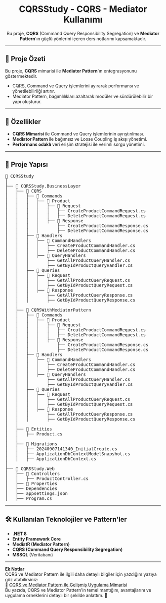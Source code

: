 <h1 align="center">CQRSStudy - CQRS - Mediator Kullanımı</h1>

<p align="center"> 
  Bu proje, <strong>CQRS</strong> (Command Query Responsibility Segregation) ve <strong>Mediator Pattern</strong>'ın 
  güçlü yönlerini içeren ders notlarımı kapsamaktadır.
</p>

---

<h2>🚀 Proje Özeti</h2>

<p>Bu proje, <strong>CQRS</strong> mimarisi ile <strong>Mediator Pattern</strong>'ın entegrasyonunu göstermektedir.</p>
<ul>
  <li>CQRS, Command ve Query işlemlerini ayırarak performansı ve yönetilebilirliği artırır.</li>
  <li>Mediator Pattern, bağımlılıkları azaltarak modüler ve sürdürülebilir bir yapı oluşturur.</li>
</ul>

---

<h2>📌 Özellikler</h2>

<ul> 
  <li><strong>CQRS Mimarisi</strong> ile Command ve Query işlemlerinin ayrıştırılması.</li>
  <li><strong>Mediator Pattern</strong> ile bağımsız ve Loose Coupling iş akışı yönetimi.</li> 
  <li><strong>Performans odaklı</strong> veri erişim stratejisi ile verimli sorgu yönetimi.</li> 
</ul>

---

<h2>📂 Proje Yapısı</h2>

<pre>
📁 CQRSStudy
│
├── 📁 CQRSStudy.BusinessLayer
│   ├── 📁 CQRS
│   │   ├── 📁 Commands
│   │   │   ├── 📁 Product
│   │   │   │   ├── 📁 Request
│   │   │   │   │   ├── CreateProductCommandRequest.cs
│   │   │   │   │   ├── DeleteProductCommandRequest.cs
│   │   │   │   ├── 📁 Response
│   │   │   │       ├── CreateProductCommandResponse.cs
│   │   │   │       ├── DeleteProductCommandResponse.cs
│   │   ├── 📁 Handlers
│   │   │   ├── 📁 CommandHandlers
│   │   │   │   ├── CreateProductCommandHandler.cs
│   │   │   │   ├── DeleteProductCommandHandler.cs
│   │   │   ├── 📁 QueryHandlers
│   │   │       ├── GetAllProductQueryHandler.cs
│   │   │       ├── GetByIdProductQueryHandler.cs
│   │   ├── 📁 Queries
│   │   │   ├── 📁 Request
│   │   │   │   ├── GetAllProductQueryRequest.cs
│   │   │   │   ├── GetByIdProductQueryRequest.cs
│   │   │   ├── 📁 Response
│   │   │       ├── GetAllProductQueryResponse.cs
│   │   │       ├── GetByIdProductQueryResponse.cs
│   │
│   ├── 📁 CQRSWithMediatorPattern
│   │   ├── 📁 Commands
│   │   │   ├── 📁 Product
│   │   │   │   ├── 📁 Request
│   │   │   │   │   ├── CreateProductCommandRequest.cs
│   │   │   │   │   ├── DeleteProductCommandRequest.cs
│   │   │   │   ├── 📁 Response
│   │   │   │       ├── CreateProductCommandResponse.cs
│   │   │   │       ├── DeleteProductCommandResponse.cs
│   │   ├── 📁 Handlers
│   │   │   ├── 📁 CommandHandlers
│   │   │   │   ├── CreateProductCommandHandler.cs
│   │   │   │   ├── DeleteProductCommandHandler.cs
│   │   │   ├── 📁 QueryHandlers
│   │   │       ├── GetAllProductQueryHandler.cs
│   │   │       ├── GetByIdProductQueryHandler.cs
│   │   ├── 📁 Queries
│   │   │   ├── 📁 Request
│   │   │   │   ├── GetAllProductQueryRequest.cs
│   │   │   │   ├── GetByIdProductQueryRequest.cs
│   │   │   ├── 📁 Response
│   │   │       ├── GetAllProductQueryResponse.cs
│   │   │       ├── GetByIdProductQueryResponse.cs
│   │
│   ├── 📁 Entities
│   │   ├── Product.cs
│   │
│   ├── 📁 Migrations
│   │   ├── 20240907141340_InitialCreate.cs
│   │   ├── ApplicationDbContextModelSnapshot.cs
│   │   ├── ApplicationDbContext.cs
│
├── 📁 CQRSStudy.Web
│   ├── 📁 Controllers
│   │   ├── ProductController.cs
│   ├── 📁 Properties
│   ├── Dependencies
│   ├── appsettings.json
│   ├── Program.cs
</pre>

---

<h2>🛠️ Kullanılan Teknolojiler ve Pattern'ler</h2>

<ul> 
  <li><strong>.NET 8</strong></li> 
  <li><strong>Entity Framework Core</strong></li> 
  <li><strong>MediatR (Mediator Pattern)</strong></li> 
  <li><strong>CQRS (Command Query Responsibility Segregation)</strong></li> 
  <li><strong>MSSQL</strong> (Veritabanı)</li> 
</ul>

---

<p> 
  <strong>Ek Notlar</strong>  <br>
  CQRS ve Mediator Pattern ile ilgili daha detaylı bilgiler için yazdığım yazıya göz atabilirsiniz: <br>
  📖 <a href="https://medium.com/@firatkayapunar/cqrs-ve-mediator-pattern-i%CC%87le-geli%C5%9Fmi%C5%9F-uygulama-mimarisi-b897fe397ff6" target="_blank">
CQRS ve Mediator Pattern ile Gelişmiş Uygulama Mimarisi
</a>
  <br>
  Bu yazıda, CQRS ve Mediator Pattern'in temel mantığını, avantajlarını ve uygulama örneklerini detaylı bir şekilde anlattım. 🚀
</p>
